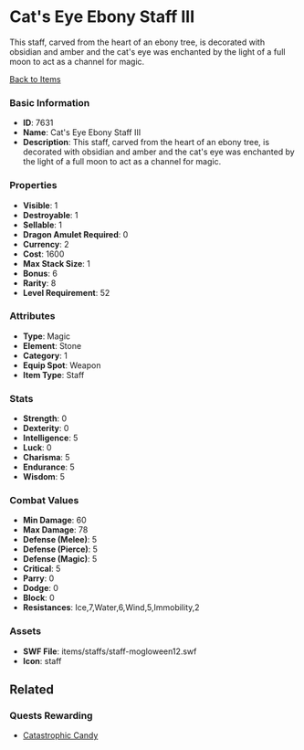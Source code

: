 # Cat's Eye Ebony Staff III

This staff, carved from the heart of an ebony tree, is decorated with obsidian and amber and the cat's eye was enchanted by the light of a full moon to act as a channel for magic.

[Back to Items](../items.md)

### Basic Information

- **ID**: 7631
- **Name**: Cat&#039;s Eye Ebony Staff III
- **Description**: This staff, carved from the heart of an ebony tree, is decorated with obsidian and amber and the cat&#039;s eye was enchanted by the light of a full moon to act as a channel for magic.

### Properties

- **Visible**: 1
- **Destroyable**: 1
- **Sellable**: 1
- **Dragon Amulet Required**: 0
- **Currency**: 2
- **Cost**: 1600
- **Max Stack Size**: 1
- **Bonus**: 6
- **Rarity**: 8
- **Level Requirement**: 52

### Attributes

- **Type**: Magic
- **Element**: Stone
- **Category**: 1
- **Equip Spot**: Weapon
- **Item Type**: Staff

### Stats

- **Strength**: 0
- **Dexterity**: 0
- **Intelligence**: 5
- **Luck**: 0
- **Charisma**: 5
- **Endurance**: 5
- **Wisdom**: 5

### Combat Values

- **Min Damage**: 60
- **Max Damage**: 78
- **Defense (Melee)**: 5
- **Defense (Pierce)**: 5
- **Defense (Magic)**: 5
- **Critical**: 5
- **Parry**: 0
- **Dodge**: 0
- **Block**: 0
- **Resistances**: Ice,7,Water,6,Wind,5,Immobility,2

### Assets

- **SWF File**: items/staffs/staff-mogloween12.swf
- **Icon**: staff

## Related

### Quests Rewarding

- [Catastrophic Candy](../quests/962-catastrophic-candy.md)


